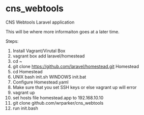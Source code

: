 # cns_webtools
CNS Webtools Laravel application

This will be where more informaiton goes at a later time.

Steps:
1. Install Vagrant/Virutal Box
2. vagrant box add laravel/homestead
3. cd ~
4. git clone https://github.com/laravel/homestead.git Homestead
5. cd Homestead
6. UNIX
	bash init.sh
   WINDOWS
	init.bat
7. Configure Homestead.yaml
8. Make sure that you set SSH keys or else vagrant up will error
9. vagrant up
10. set hosts file homestead.app to 192.168.10.10
11. git clone github.com/wrparker/cns_webtools
12. run init.bash



